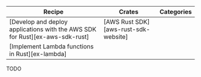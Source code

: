 | Recipe | Crates | Categories |
|--------|--------|------------|
| [Develop and deploy applications with the AWS SDK for Rust][ex-aws-sdk-rust] | [AWS Rust SDK][aws-rust-sdk-website] |  |
| [Implement Lambda functions in Rust][ex-lambda] |  |  |

<div class="hidden">
TODO
</div>
